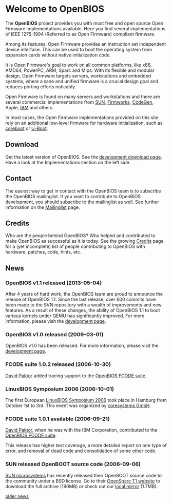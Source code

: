 # Welcome to OpenBIOS

The **OpenBIOS** project provides you with most free and open source
Open Firmware implementations available. Here you find several
implementations of IEEE 1275-1994 (Referred to as Open Firmware)
compliant firmware.

Among its features, Open Firmware provides an instruction set
independent device interface. This can be used to boot the operating
system from expansion cards without native initialization code.

It is Open Firmware's goal to work on all common platforms, like x86,
AMD64, PowerPC, ARM, Sparc and Mips. With its flexible and modular
design, Open Firmware targets servers, workstations and embedded
systems, where a sane and unified firmware is a crucial design goal and
reduces porting efforts noticably.

Open Firmware is found on many servers and workstations and
there are several commercial implementations from [SUN](OpenBOOT),
[Firmworks](Open_Firmware), [CodeGen](SmartFirmware), Apple, [IBM](SLOF)
and others.

In most cases, the Open Firmware implementations provided on this site
rely on an additional low-level firmware for hardware initialization,
such as [coreboot](http://www.coreboot.org/) or
[U-Boot](http://www.denx.de/wiki/U-Boot).

## Download
Get the latest version of OpenBIOS. See the [development download
page](OpenBIOS).  Have a look at the Implementations section on the
left side.

## Contact
The easiest way to get in contact with the OpenBIOS team is
to subscribe the OpenBIOS mailinglist. If you want to contribute to
OpenBIOS development, you should subscribe to the mailinglist as well.
See further information on the [Mailinglist](Mailinglist) page.

## Credits
Who are the people behind OpenBIOS? Who helped and contributed to make
OpenBIOS as successful as it is today. See the growing [Credits](Credits)
page for a (yet incomplete) list of people contributing to OpenBIOS with
hardware, patches, code, hints, etc.

## News
### OpenBIOS v1.1 released (2013-05-04)
After 4 years of hard work, the OpenBIOS team are proud to announce
the release of OpenBIOS 1.1. Since the last release, over 600 commits
have been made to the SVN repository with a wealth of improvements and
new features. As a result of these changes, the ability of OpenBIOS 1.1
to boot various kernels under QEMU has significantly improved. For more
information, please visit the [development page](OpenBIOS).

### OpenBIOS v1.0 released (2009-03-01)
OpenBIOS v1.0 has been released. For more information, please visit
the [development page](OpenBIOS).

### FCODE suite 1.0.2 released (2006-10-30)
[David Paktor](mailto:David@paktor.biz) added tracing support to the
[OpenBIOS FCODE suite](FCODE_suite).

### LinuxBIOS Symposium 2006 (2006-10-01)
The first European [LinuxBIOS Symposium
2006](http://www.coreboot.org/index.php/LinuxBIOS_Symposium_2006) took
place in Hamburg from October 1st to 3rd. This event was organized by
[coresystems GmbH](http://www.coresystems.de/).</p>

### FCODE suite 1.0.1 available (2006-09-21)
[David Paktor](mailto:David@paktor.biz), when he was with
the IBM Corporation, contributed to the [OpenBIOS FCODE suite](FCODE_suite).

This release has higher test coverage, a more detailed report on one
type of error, and removal of dead code and consolidation of some other
code.

### SUN released OpenBOOT source code (2006-09-06)
[SUN microsystems](http://www.sun.com/) has recently released their
OpenBOOT source code to the community under a BSD license. Go to their
[OpenSparc T1 website](http://opensparc-t1.sunsource.net/download_sw.html)
to download the full archive (190MB) or check out our [local
mirror](OpenBOOT) (1.7MB).

[older news](News)

